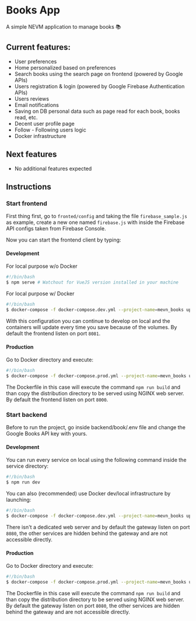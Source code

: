 # Books App
A simple NEVM application to manage books 📚

## Current features:
* User preferences
* Home personalized based on preferences
* Search books using the search page on frontend (powered by Google APIs)
* Users registration & login (powered by Google Firebase Authentication APIs)
* Users reviews
* Email notifications
* Saving on DB personal data such as page read for each book, books read, etc.
* Decent user profile page
* Follow - Following users logic
* Docker infrastructure

## Next features
* No additional features expected

## Instructions
### Start frontend
First thing first, go to ```fronted/config``` and taking the file ```firebase_sample.js``` as example, create a new one named ```firebase.js```
with inside the Firebase API configs taken from Firebase Console.

Now you can start the frontend client by typing:

#### Development
For local purpose w/o Docker
```bash
#!/bin/bash
$ npm serve # Watchout for VueJS version installed in your machine 
```
For local purpose w/ Docker
```bash
#!/bin/bash
$ docker-compose -f docker-compose.dev.yml --project-name=mevn_books up --build -d frontend
```
With this configuration you can continue to develop on local and the containers
will update every time you save because of the volumes.
By default the frontend listen on port ```8081```.
#### Production
Go to Docker directory and execute:
```bash
#!/bin/bash
$ docker-compose -f docker-compose.prod.yml --project-name=mevn_books up --build -d frontend
```
The Dockerfile in this case will execute the command ```npm run build``` and
than copy the distribution directory to be served using NGINX web server.
By default the frontend listen on port ```8000```.
### Start backend
Before to run the project, go inside backend/book/.env file and change the
Google Books API key with yours.

#### Development
You can run every service on local using the following command inside the
service directory:
```bash
#!/bin/bash
$ npm run dev
```
You can also (recommended) use Docker dev/local infrastructure by launching:
```bash
#!/bin/bash
$ docker-compose -f docker-compose.dev.yml --project-name=mevn_books up --build -d
```
There isn't a dedicated web server and by default the gateway listen on port ```8080```, the other services are hidden behind the gateway and are not
accessible directly.
#### Production
Go to Docker directory and execute:
```bash
#!/bin/bash
$ docker-compose -f docker-compose.prod.yml --project-name=mevn_books up --build -d
```
The Dockerfile in this case will execute the command ```npm run build``` and than
copy the distribution directory to be served using NGINX web server.
By default the gateway listen on port ```8080```, the other services are hidden behind the gateway and are not accessible directly.